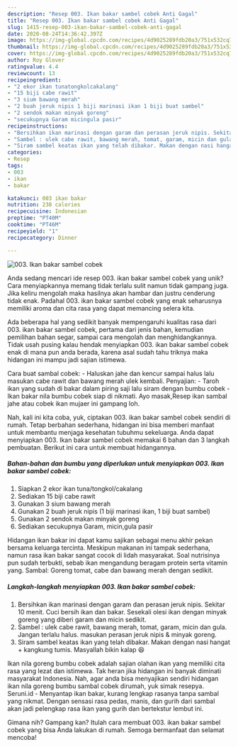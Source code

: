 ```yaml
---
description: "Resep 003. Ikan bakar sambel cobek Anti Gagal"
title: "Resep 003. Ikan bakar sambel cobek Anti Gagal"
slug: 1415-resep-003-ikan-bakar-sambel-cobek-anti-gagal
date: 2020-08-24T14:36:42.397Z
image: https://img-global.cpcdn.com/recipes/4d9025289fdb20a3/751x532cq70/003-ikan-bakar-sambel-cobek-foto-resep-utama.jpg
thumbnail: https://img-global.cpcdn.com/recipes/4d9025289fdb20a3/751x532cq70/003-ikan-bakar-sambel-cobek-foto-resep-utama.jpg
cover: https://img-global.cpcdn.com/recipes/4d9025289fdb20a3/751x532cq70/003-ikan-bakar-sambel-cobek-foto-resep-utama.jpg
author: Roy Glover
ratingvalue: 4.4
reviewcount: 13
recipeingredient:
- "2 ekor ikan tunatongkolcakalang"
- "15 biji cabe rawit"
- "3 sium bawang merah"
- "2 buah jeruk nipis 1 biji marinasi ikan 1 biji buat sambel"
- "2 sendok makan minyak goreng"
- "secukupnya Garam micingula pasir"
recipeinstructions:
- "Bersihkan ikan marinasi dengan garam dan perasan jeruk nipis. Sekitar 10 menit. Cuci bersih ikan dan bakar. Sesekali olesi ikan dengan minyak goreng yang diberi garam dan micin sedikit."
- "Sambel : ulek cabe rawit, bawang merah, tomat, garam, micin dan gula. Jangan terlalu halus. masukan perasan jeruk nipis &amp; minyak goreng."
- "Siram sambel keatas ikan yang telah dibakar. Makan dengan nasi hangat + kangkung tumis. Masyallah bikin kalap 😆"
categories:
- Resep
tags:
- 003
- ikan
- bakar

katakunci: 003 ikan bakar 
nutrition: 238 calories
recipecuisine: Indonesian
preptime: "PT40M"
cooktime: "PT46M"
recipeyield: "1"
recipecategory: Dinner

---
```



![003. Ikan bakar sambel cobek](https://img-global.cpcdn.com/recipes/4d9025289fdb20a3/751x532cq70/003-ikan-bakar-sambel-cobek-foto-resep-utama.jpg)

Anda sedang mencari ide resep 003. ikan bakar sambel cobek yang unik? Cara menyiapkannya memang tidak terlalu sulit namun tidak gampang juga. Jika keliru mengolah maka hasilnya akan hambar dan justru cenderung tidak enak. Padahal 003. ikan bakar sambel cobek yang enak seharusnya memiliki aroma dan cita rasa yang dapat memancing selera kita.

Ada beberapa hal yang sedikit banyak mempengaruhi kualitas rasa dari 003. ikan bakar sambel cobek, pertama dari jenis bahan, kemudian pemilihan bahan segar, sampai cara mengolah dan menghidangkannya. Tidak usah pusing kalau hendak menyiapkan 003. ikan bakar sambel cobek enak di mana pun anda berada, karena asal sudah tahu triknya maka hidangan ini mampu jadi sajian istimewa.

Cara buat sambal cobek: - Haluskan jahe dan kencur sampai halus lalu masukan cabe rawit dan bawang merah ulek kembali. Penyajian: - Taroh ikan yang sudah di bakar dalam piring saji lalu siram dengan bumbu cobek - Ikan bakar nila bumbu cobek siap di nikmati. Ayo masak,Resep ikan sambal jahe atau cobek ikan mujaer ini gampang loh.


Nah, kali ini kita coba, yuk, ciptakan 003. ikan bakar sambel cobek sendiri di rumah. Tetap berbahan sederhana, hidangan ini bisa memberi manfaat untuk membantu menjaga kesehatan tubuhmu sekeluarga. Anda dapat menyiapkan 003. Ikan bakar sambel cobek memakai 6 bahan dan 3 langkah pembuatan. Berikut ini cara untuk membuat hidangannya.

<!--inarticleads1-->

##### Bahan-bahan dan bumbu yang diperlukan untuk menyiapkan 003. Ikan bakar sambel cobek:

1. Siapkan 2 ekor ikan tuna/tongkol/cakalang
1. Sediakan 15 biji cabe rawit
1. Gunakan 3 sium bawang merah
1. Gunakan 2 buah jeruk nipis (1 biji marinasi ikan, 1 biji buat sambel)
1. Gunakan 2 sendok makan minyak goreng
1. Sediakan secukupnya Garam, micin,gula pasir


Hidangan ikan bakar ini dapat kamu sajikan sebagai menu akhir pekan bersama keluarga tercinta. Meskipun makanan ini tampak sederhana, namun rasa ikan bakar sangat cocok di lidah masyarakat. Soal nutrisinya pun sudah terbukti, sebab ikan mengandung beragam protein serta vitamin yang. Sambal: Goreng tomat, cabe dan bawang merah dengan sedikit. 

<!--inarticleads2-->

##### Langkah-langkah menyiapkan 003. Ikan bakar sambel cobek:

1. Bersihkan ikan marinasi dengan garam dan perasan jeruk nipis. Sekitar 10 menit. Cuci bersih ikan dan bakar. Sesekali olesi ikan dengan minyak goreng yang diberi garam dan micin sedikit.
1. Sambel : ulek cabe rawit, bawang merah, tomat, garam, micin dan gula. Jangan terlalu halus. masukan perasan jeruk nipis &amp; minyak goreng.
1. Siram sambel keatas ikan yang telah dibakar. Makan dengan nasi hangat + kangkung tumis. Masyallah bikin kalap 😆


Ikan nila goreng bumbu cobek adalah sajian olahan ikan yang memiliki cita rasa yang lezat dan istimewa. Tak heran jika hidangan ini banyak diminati masyarakat Indonesia. Nah, agar anda bisa menyajikan sendiri hidangan ikan nila goreng bumbu sambal cobek dirumah, yuk simak resepya. Seruni.id - Menyantap ikan bakar, kurang lengkap rasanya tanpa sambal yang nikmat. Dengan sensasi rasa pedas, manis, dan gurih dari sambal akan jadi pelengkap rasa ikan yang gurih dan bertekstur lembut ini. 

Gimana nih? Gampang kan? Itulah cara membuat 003. ikan bakar sambel cobek yang bisa Anda lakukan di rumah. Semoga bermanfaat dan selamat mencoba!
